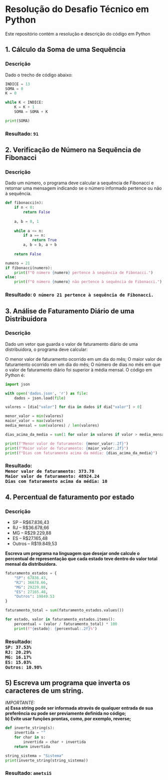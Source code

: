 # Resolução do Desafio Técnico em Python

Este repositório contém a resolução e descrição do código em Python

## 1. Cálculo da Soma de uma Sequência

### Descrição

Dado o trecho de código abaixo:

```python
INDICE = 13
SOMA = 0
K = 0

while K < INDICE:
    K = K + 1
    SOMA = SOMA + K

print(SOMA)
```
### Resultado: `91` 


## 2. Verificação de Número na Sequência de Fibonacci

### Descrição

Dado um número, o programa deve calcular a sequência de Fibonacci e retornar uma mensagem indicando se o número informado pertence ou não à sequência.

```python
def fibonacci(n):
    if n < 0:
        return False
    
    a, b = 0, 1
    
    while a <= n:
        if a == n:
            return True
        a, b = b, a + b
        
    return False

numero = 21
if fibonacci(numero):
    print(f"O número {numero} pertence à sequência de Fibonacci.")
else:
    print(f"O número {numero} não pertence à sequência de Fibonacci.")
```
### Resultado: `O número 21 pertence à sequência de Fibonacci.` 

## 3. Análise de Faturamento Diário de uma Distribuidora

### Descrição

Dado um vetor que guarda o valor de faturamento diário de uma distribuidora, o programa deve calcular:

O menor valor de faturamento ocorrido em um dia do mês;
O maior valor de faturamento ocorrido em um dia do mês;
O número de dias no mês em que o valor de faturamento diário foi superior à média mensal.
O código em Python é:

```python
import json

with open('dados.json', 'r') as file:
    dados = json.load(file)

valores = [dia["valor"] for dia in dados if dia["valor"] > 0]

menor_valor = min(valores)
maior_valor = max(valores)
media_mensal = sum(valores) / len(valores)

dias_acima_da_media = sum(1 for valor in valores if valor > media_mensal)

print(f"Menor valor de faturamento: {menor_valor:.2f}")
print(f"Maior valor de faturamento: {maior_valor:.2f}")
print(f"Dias com faturamento acima da média: {dias_acima_da_media}")
```

### Resultado:</br> `Menor valor de faturamento: 373.78`</br> `Maior valor de faturamento: 48924.24`</br> `Dias com faturamento acima da média: 10`
 

## 4. Percentual de faturamento por estado 
### Descrição
- SP – R$67.836,43
- RJ – R$36.678,66
- MG – R$29.229,88
- ES – R$27.165,48
- Outros – R$19.849,53

<b>Escreva um programa na linguagem que desejar onde calcule o percentual de representação que cada estado teve dentro do valor total mensal da distribuidora.</b>

```python
faturamento_estados = {
    "SP": 67836.43,
    "RJ": 36678.66,
    "MG": 29229.88,
    "ES": 27165.48,
    "Outros": 19849.53
}

faturamento_total = sum(faturamento_estados.values())

for estado, valor in faturamento_estados.items():
    percentual = (valor / faturamento_total) * 100
    print(f"{estado}: {percentual:.2f}%")
```

### Resultado:</br> `SP: 37.53%`</br> `RJ: 20.29%` </br> `MG: 16.17%` </br> `ES: 15.03%` </br> `Outros: 10.98%` 

## 5) Escreva um programa que inverta os caracteres de um string. <br>

<i>IMPORTANTE:</i> </br>
<b>a) Essa string pode ser informada através de qualquer entrada de sua preferência ou pode ser previamente definida no código;</b><br>
<b>b) Evite usar funções prontas, como, por exemplo, reverse;</b>


```python
def inverte_string(s):
    invertida = ""
    for char in s:
        invertida = char + invertida
    return invertida

string_sistema = "Sistema"
print(inverte_string(string_sistema))
```

### Resultado: `ametsiS` 




